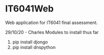 # IT6041Web
Web application for IT6041 final assessment.

29/10/20 - Charles
Modules to install thus far 
1. pip install djongo
2. pip install dnspython
